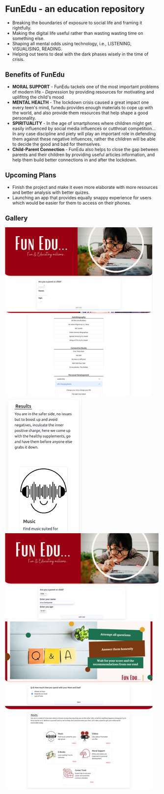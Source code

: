 # FunEdu - an education repository
- Breaking the boundaries of exposure to social life and framing it rightfully.
- Making the digital life useful rather than wasting wasting time on something else.
- Shaping all mental odds using technology, i.e., LISTENING, VISUALISING, READING.
- Helping out teens to deal with the dark phases wisely in the time of crisis.

## Benefits of FunEdu
- **MORAL SUPPORT** - FunEdu tackels one of the most important problems of modern life - *Depression* by providing resources for motivating and uplifitng the child's mood
-  **MENTAL HEALTH** - The lockdown crisis caused a great impact one every teen's mind, funedu provides enough materials to cope up with the world, and also provide them resources that help shape a good personality.
-  **SPIRITUALITY** - In the age of smartphones where children might get easily influenced by social media influences or cutthroat competition... In any case discipline and piety will play an important role in defending them against these negative influences, rather the children will be able to decide the good and bad for themselves.
-  **Child-Parent Connection** - FunEdu also helps to close the gap between parents and their children by providing useful articles information, and help them build better connections in and after the lockdown.

## Upcoming Plans
- Finish the project and make it even more elaborate with more resources and better analysis with better quizes.
- Launching an app that provides equally snappy experience for users which would be easier for them to access on their phones.

## Gallery
<p align-items="center">
<img width="480px" src="./screenshots/homePAGE.png"/><img width="480px" src="./screenshots/booksPAGE.png"/>
<img width="250px" src="./screenshots/mobileFriendly.png"/><img width="500px" src="./screenshots/homePAGEfilled.png"/>
<img width="480px" src="./screenshots/qnaPAGE.png"/><img width="480px" src="./screenshots/resultsPAGE.png"/>
</p>
<!--
## Host React app on GitHub pages
`After linking you app to a github repo simply follow:`
### Install the gh-pages package as a _dev-dependency_ of the app.
In your app directory type:\
```
npm install gh-pages --save-dev
```

### Add some properties to the app's _package.json_ file.
At the top-level (i.e. inside package.json > right before/after/**in the same block as** the `"name"`) add the following:\
```
"homepage": "http://usrname.github.io/repo-name"
```
`usrname` name is your user-name at GitHub\
`repo-name` is the repository name that we are going to host on GitHub pages.

### In the existing scripts property, add a deploy property:
```
"scripts": {
  //...
  "deploy": "gh-pages -d build"
}
```

### Now run the following command:
```
npm run build
npm run deploy
```
And you are done now your react app will be hosted on GitHub pages !

## Available Scripts

In the project directory, you can run:

### `npm start`

Runs the app in the development mode.\
Open [http://localhost:3000](http://localhost:3000) to view it in the browser,\
or [http://localhost:3000](http://192.168.1.57:3000) to view it in the browser on your local network.

### `npm run build`

Builds the app for production to the `build` folder.\
It correctly bundles React in production mode and optimizes the build for the best performance.

The build is minified and the filenames include the hashes.\
Your app is ready to be deployed!

See the section about [deployment](https://facebook.github.io/create-react-app/docs/deployment) for more information.

### `npm run build` fails to minify

This section has moved here: [https://facebook.github.io/create-react-app/docs/troubleshooting#npm-run-build-fails-to-minify](https://facebook.github.io/create-react-app/docs/troubleshooting#npm-run-build-fails-to-minify) -->
